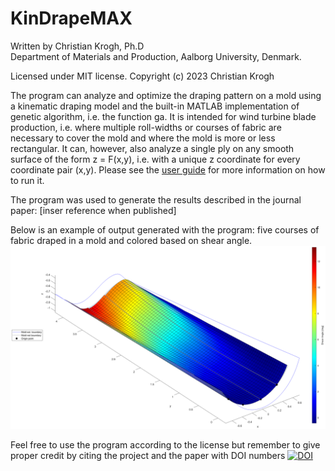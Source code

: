 # KinDrapeMAX
Written by Christian Krogh, Ph.D   
Department of Materials and Production, Aalborg University, Denmark.

Licensed under MIT license. Copyright (c) 2023 Christian Krogh

The program can analyze and optimize the draping pattern on a mold using 
a kinematic draping model and the built-in MATLAB implementation of 
genetic algorithm, i.e. the function ga. It is intended for wind turbine 
blade production, i.e. where multiple roll-widths or courses of fabric 
are necessary to cover the mold and where the mold is more or less 
rectangular. It can, however, also analyze a single ply on any smooth 
surface of the form z = F(x,y), i.e. with a unique z coordinate for every coordinate pair (x,y). 
Please see the [user guide](/KinDrapeMAX_user_guide.md) for more information on how to run it.

The program was used to generate the results described in the journal paper:
[inser reference when published]

Below is an example of output generated with the program: five courses of fabric draped in a mold and colored based on shear angle.
![This is an image](/Output/2022-December-19_14-52_1layer_baseline/ShearFig.png)

Feel free to use the program according to the license but remember to give proper credit by citing the project and the paper with DOI numbers
[![DOI](https://zenodo.org/badge/DOI/10.5281/zenodo.7525531.svg)](https://doi.org/10.5281/zenodo.7525531)
